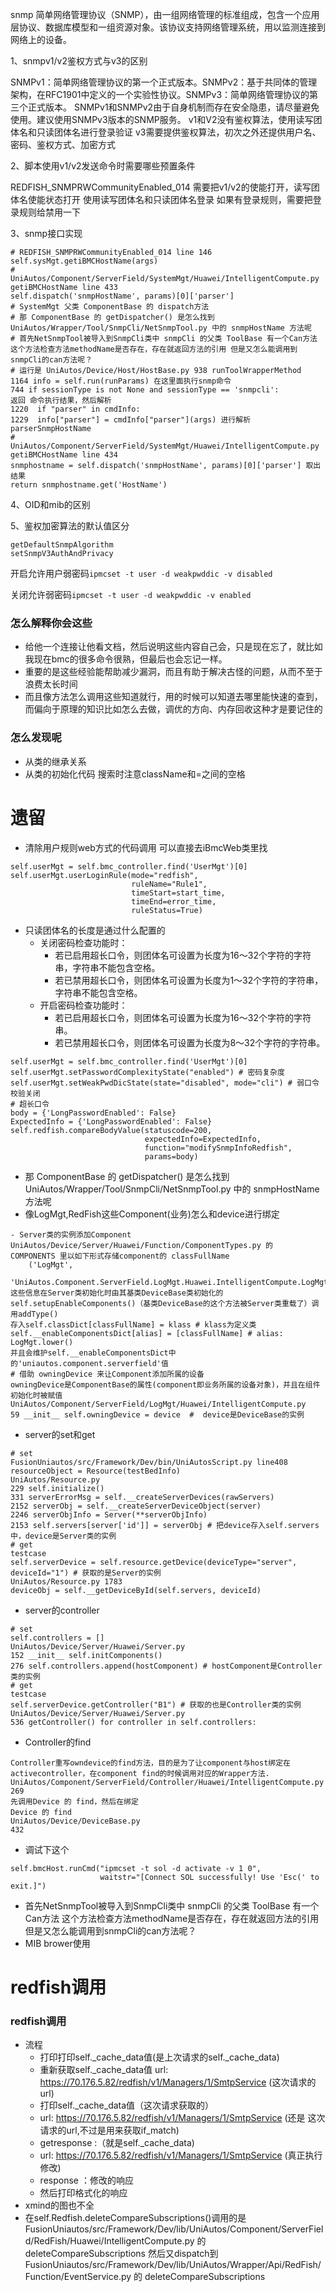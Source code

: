 snmp
简单网络管理协议（SNMP），由一组网络管理的标准组成，包含一个应用层协议、数据库模型和一组资源对象。该协议支持网络管理系统，用以监测连接到网络上的设备。

1、snmpv1/v2鉴权方式与v3的区别

SNMPv1：简单网络管理协议的第一个正式版本。SNMPv2：基于共同体的管理架构，在RFC1901中定义的一个实验性协议。SNMPv3：简单网络管理协议的第三个正式版本。
SNMPv1和SNMPv2由于自身机制而存在安全隐患，请尽量避免使用。建议使用SNMPv3版本的SNMP服务。
v1和V2没有鉴权算法，使用读写团体名和只读团体名进行登录验证
v3需要提供鉴权算法，初次之外还提供用户名、密码、鉴权方式、加密方式

2、脚本使用v1/v2发送命令时需要哪些预置条件

REDFISH_SNMPRWCommunityEnabled_014
需要把v1/v2的使能打开，读写团体名使能状态打开
使用读写团体名和只读团体名登录
如果有登录规则，需要把登录规则给禁用一下

3、snmp接口实现
```
# REDFISH_SNMPRWCommunityEnabled_014 line 146
self.sysMgt.getiBMCHostName(args)
# UniAutos/Component/ServerField/SystemMgt/Huawei/IntelligentCompute.py  getiBMCHostName line 433
self.dispatch('snmpHostName', params)[0]['parser']
# SystemMgt 父类 ComponentBase 的 dispatch方法
# 那 ComponentBase 的 getDispatcher() 是怎么找到 UniAutos/Wrapper/Tool/SnmpCli/NetSnmpTool.py 中的 snmpHostName 方法呢
# 首先NetSnmpTool被导入到SnmpCli类中 snmpCli 的父类 ToolBase 有一个Can方法 这个方法检查方法methodName是否存在，存在就返回方法的引用 但是又怎么能调用到snmpCli的can方法呢？
# 运行是 UniAutos/Device/Host/HostBase.py 938 runToolWrapperMethod
1164 info = self.run(runParams) 在这里面执行snmp命令
744 if sessionType is not None and sessionType == 'snmpcli':
返回 命令执行结果，然后解析
1220  if "parser" in cmdInfo: 
1229  info["parser"] = cmdInfo["parser"](args) 进行解析 parserSnmpHostName
# UniAutos/Component/ServerField/SystemMgt/Huawei/IntelligentCompute.py  getiBMCHostName line 434
snmphostname = self.dispatch('snmpHostName', params)[0]['parser'] 取出结果
return snmphostname.get('HostName') 
```
4、OID和mib的区别

5、鉴权加密算法的默认值区分
```
getDefaultSnmpAlgorithm
setSnmpV3AuthAndPrivacy
```
开启允许用户弱密码`ipmcset -t user -d weakpwddic -v disabled`

关闭允许弱密码`ipmcset -t user -d weakpwddic -v enabled`

### 怎么解释你会这些
- 给他一个连接让他看文档，然后说明这些内容自己会，只是现在忘了，就比如我现在bmc的很多命令很熟，但最后也会忘记一样。
- 重要的是这些经验能帮助减少漏洞，而且有助于解决古怪的问题，从而不至于浪费太长时间
- 而且像方法怎么调用这些知道就行，用的时候可以知道去哪里能快速的查到，而偏向于原理的知识比如怎么去做，调优的方向、内存回收这种才是要记住的
### 怎么发现呢
- 从类的继承关系
- 从类的初始化代码 搜索时注意className和=之间的空格
# 遗留
- 清除用户规则web方式的代码调用 可以直接去iBmcWeb类里找
```
self.userMgt = self.bmc_controller.find('UserMgt')[0]
self.userMgt.userLoginRule(mode="redfish",
                           ruleName="Rule1",
                           timeStart=start_time,
                           timeEnd=error_time,
                           ruleStatus=True)
```
- 只读团体名的长度是通过什么配置的
  - 关闭密码检查功能时：
    - 若已启用超长口令，则团体名可设置为长度为16～32个字符的字符串，字符串不能包含空格。
    - 若已禁用超长口令，则团体名可设置为长度为1～32个字符的字符串，字符串不能包含空格。
  - 开启密码检查功能时：
    - 若已启用超长口令，则团体名可设置为长度为16～32个字符的字符串。
    - 若已禁用超长口令，则团体名可设置为长度为8～32个字符的字符串。
```
self.userMgt = self.bmc_controller.find('UserMgt')[0]
self.userMgt.setPasswordComplexityState("enabled") # 密码复杂度
self.userMgt.setWeakPwdDicState(state="disabled", mode="cli") # 弱口令校验关闭
# 超长口令
body = {'LongPasswordEnabled': False}
ExpectedInfo = {'LongPasswordEnabled': False}
self.redfish.compareBodyValue(statuscode=200,
                              expectedInfo=ExpectedInfo,
                              function="modifySnmpInfoRedfish",
                              params=body)
```
- 那 ComponentBase 的 getDispatcher() 是怎么找到 UniAutos/Wrapper/Tool/SnmpCli/NetSnmpTool.py 中的 snmpHostName 方法呢
- 像LogMgt,RedFish这些Component(业务)怎么和device进行绑定
```
- Server类的实例添加Component
UniAutos/Device/Server/Huawei/Function/ComponentTypes.py 的  COMPONENTS 里以如下形式存储component的 classFullName 
    ('LogMgt',
     'UniAutos.Component.ServerField.LogMgt.Huawei.IntelligentCompute.LogMgt'),
这些信息在Server类初始化时由其基类DeviceBase类初始化的self.setupEnableComponents()（基类DeviceBase的这个方法被Server类重载了）调用addType()
存入self.classDict[classFullName] = klass # klass为定义类
self.__enableComponentsDict[alias] = [classFullName] # alias: LogMgt.lower()
并且会维护self.__enableComponentsDict中的'uniautos.component.serverfield'值
# 借助 owningDevice 来让Component添加所属的设备 
owningDevice是ComponentBase的属性(component即业务所属的设备对象)，并且在组件初始化时被赋值
UniAutos/Component/ServerField/LogMgt/Huawei/IntelligentCompute.py 
59 __init__ self.owningDevice = device  #  device是DeviceBase的实例
```
- server的set和get
```
# set
FusionUniautos/src/Framework/Dev/bin/UniAutosScript.py line408
resourceObject = Resource(testBedInfo)
UniAutos/Resource.py
229 self.initialize()
331 serverErrorMsg = self.__createServerDevices(rawServers)
2152 serverObj = self.__createServerDeviceObject(server) 
2246 serverObjInfo = Server(**serverObjInfo)
2153 self.servers[server['id']] = serverObj # 把device存入self.servers中，device是Server类的实例
# get
testcase
self.serverDevice = self.resource.getDevice(deviceType="server", deviceId="1") # 获取的是Server的实例
UniAutos/Resource.py 1783
deviceObj = self.__getDeviceById(self.servers, deviceId)
```
- server的controller
```
# set
self.controllers = []
UniAutos/Device/Server/Huawei/Server.py 
152 __init__ self.initComponents()
276 self.controllers.append(hostComponent) # hostComponent是Controller类的实例
# get
testcase
self.serverDevice.getController("B1") # 获取的也是Controller类的实例
UniAutos/Device/Server/Huawei/Server.py 
536 getController() for controller in self.controllers:
```
- Controller的find
```
Controller重写owndevice的find方法，目的是为了让component与host绑定在activecontroller，在component find的时候调用对应的Wrapper方法.
UniAutos/Component/ServerField/Controller/Huawei/IntelligentCompute.py 269 
先调用Device 的 find，然后在绑定
Device 的 find
UniAutos/Device/DeviceBase.py
432
```
- 调试下这个
```
self.bmcHost.runCmd("ipmcset -t sol -d activate -v 1 0",
                    waitstr="[Connect SOL successfully! Use 'Esc(' to exit.]")
```
- 首先NetSnmpTool被导入到SnmpCli类中 snmpCli 的父类 ToolBase 有一个Can方法 这个方法检查方法methodName是否存在，存在就返回方法的引用 但是又怎么能调用到snmpCli的can方法呢？
- MIB brower使用
# redfish调用
### redfish调用
- 流程
  - 打印打印self._cache_data值(是上次请求的self._cache_data)
  - 重新获取self._cache_data值 url: https://70.176.5.82/redfish/v1/Managers/1/SmtpService (这次请求的url)
  - 打印self._cache_data值（这次请求获取的）
  - url: https://70.176.5.82/redfish/v1/Managers/1/SmtpService (还是 这次请求的url,不过是用来获取if_match)
  - getresponse :（就是self._cache_data)
  - url: https://70.176.5.82/redfish/v1/Managers/1/SmtpService (真正执行修改)
  - response ：修改的响应
  - 然后打印格式化的响应
- xmind的图也不全
- 在self.Redfish.deleteCompareSubscriptions()调用的是FusionUniautos/src/Framework/Dev/lib/UniAutos/Component/ServerField/RedFish/Huawei/IntelligentCompute.py 的 deleteCompareSubscriptions 然后又dispatch到FusionUniautos/src/Framework/Dev/lib/UniAutos/Wrapper/Api/RedFish/Function/EventService.py 的 deleteCompareSubscriptions
